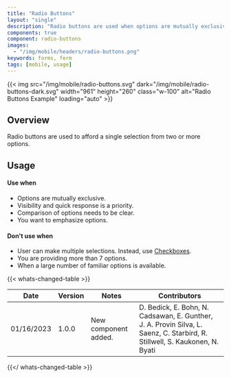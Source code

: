 ```yaml
---
title: "Radio Buttons"
layout: "single"
description: "Radio buttons are used when options are mutually exclusive."
components: true
component: radio-buttons
images:
  - "/img/mobile/headers/radio-buttons.png"
keywords: forms, form
tags: [mobile, usage]
---
```


{{< img src="/img/mobile/radio-buttons.svg" dark="/img/mobile/radio-buttons-dark.svg" width="961" height="260" class="w-100" alt="Radio Buttons Example" loading="auto" >}}

## Overview

Radio buttons are used to afford a single selection from two or more options.

## Usage

#### Use when

- Options are mutually exclusive.
- Visibility and quick response is a priority.
- Comparison of options needs to be clear.
- You want to emphasize options.

#### Don't use when

- User can make multiple selections. Instead, use [Checkboxes](/components/mobile/checkboxes/).
- You are providing more than 7 options.
- When a large number of familiar options is available.

{{< whats-changed-table >}}

| Date       | Version | Notes                | Contributors                                                                                                                |
| ---------- | ------- | -------------------- | --------------------------------------------------------------------------------------------------------------------------- |
| 01/16/2023 | 1.0.0   | New component added. | D. Bedick, E. Bohn, N. Cadsawan, E. Gunther, J. A. Provin Silva, L. Saenz, C. Starbird, R. Stillwell, S. Kaukonen, N. Byati |

{{</ whats-changed-table >}}
